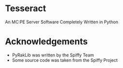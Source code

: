 # Tesseract
An MC:PE Server Software Completely Written in Python


# Acknowledgements
 - PyRakLib was written by the Spiffy Team
 - Some source code was taken from the Spiffy Project
